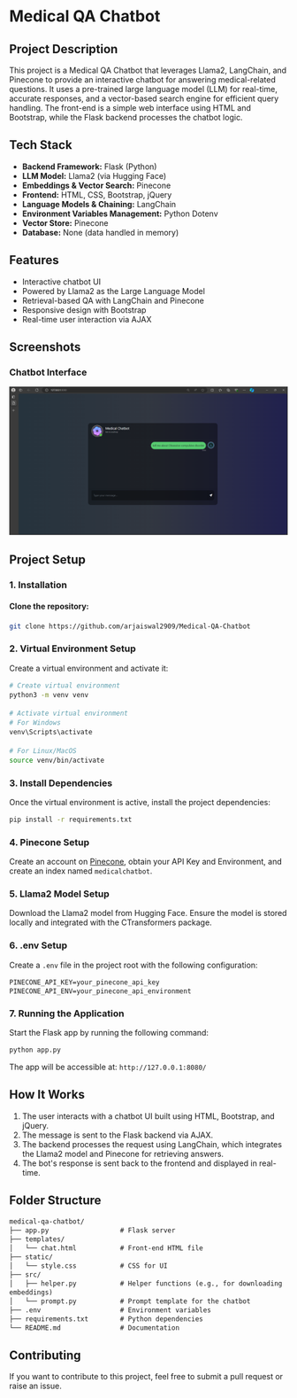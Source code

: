 
# **Medical QA Chatbot**

## **Project Description**

This project is a Medical QA Chatbot that leverages Llama2, LangChain, and Pinecone to provide an interactive chatbot for answering medical-related questions. It uses a pre-trained large language model (LLM) for real-time, accurate responses, and a vector-based search engine for efficient query handling. The front-end is a simple web interface using HTML and Bootstrap, while the Flask backend processes the chatbot logic.

## **Tech Stack**

- **Backend Framework:** Flask (Python)
- **LLM Model:** Llama2 (via Hugging Face)
- **Embeddings & Vector Search:** Pinecone
- **Frontend:** HTML, CSS, Bootstrap, jQuery
- **Language Models & Chaining:** LangChain
- **Environment Variables Management:** Python Dotenv
- **Vector Store:** Pinecone
- **Database:** None (data handled in memory)

## **Features**

- Interactive chatbot UI
- Powered by Llama2 as the Large Language Model
- Retrieval-based QA with LangChain and Pinecone
- Responsive design with Bootstrap
- Real-time user interaction via AJAX

## **Screenshots**

### **Chatbot Interface**
![alt text](<Screenshot 2024-09-13 003705-1.png>)


## **Project Setup**

### **1. Installation**

#### **Clone the repository:**
```bash
git clone https://github.com/arjaiswal2909/Medical-QA-Chatbot
```

### **2. Virtual Environment Setup**
Create a virtual environment and activate it:

```bash
# Create virtual environment
python3 -m venv venv

# Activate virtual environment
# For Windows
venv\Scripts\activate

# For Linux/MacOS
source venv/bin/activate
```

### **3. Install Dependencies**
Once the virtual environment is active, install the project dependencies:

```bash
pip install -r requirements.txt
```

### **4. Pinecone Setup**
Create an account on [Pinecone](https://www.pinecone.io), obtain your API Key and Environment, and create an index named `medicalchatbot`.

### **5. Llama2 Model Setup**
Download the Llama2 model from Hugging Face. Ensure the model is stored locally and integrated with the CTransformers package.

### **6. .env Setup**
Create a `.env` file in the project root with the following configuration:

```
PINECONE_API_KEY=your_pinecone_api_key
PINECONE_API_ENV=your_pinecone_api_environment
```

### **7. Running the Application**
Start the Flask app by running the following command:

```bash
python app.py
```

The app will be accessible at: `http://127.0.0.1:8080/`

## **How It Works**

1. The user interacts with a chatbot UI built using HTML, Bootstrap, and jQuery.
2. The message is sent to the Flask backend via AJAX.
3. The backend processes the request using LangChain, which integrates the Llama2 model and Pinecone for retrieving answers.
4. The bot's response is sent back to the frontend and displayed in real-time.

## **Folder Structure**

```plaintext
medical-qa-chatbot/
├── app.py                  # Flask server
├── templates/
│   └── chat.html           # Front-end HTML file
├── static/
│   └── style.css           # CSS for UI
├── src/
│   ├── helper.py           # Helper functions (e.g., for downloading embeddings)
│   └── prompt.py           # Prompt template for the chatbot
├── .env                    # Environment variables
├── requirements.txt        # Python dependencies
└── README.md               # Documentation
```

## **Contributing**

If you want to contribute to this project, feel free to submit a pull request or raise an issue.
